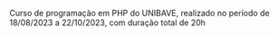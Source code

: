 Curso de programação em PHP do UNIBAVE, realizado no período de 18/08/2023 a 22/10/2023, com duração total de 20h
